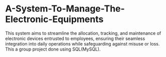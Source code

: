 # A-System-To-Manage-The-Electronic-Equipments
This system aims to streamline the allocation, tracking,  and maintenance of electronic devices entrusted to employees, ensuring their seamless integration  into daily operations while safeguarding against misuse or loss. This a group project done using SQL(MySQL).

